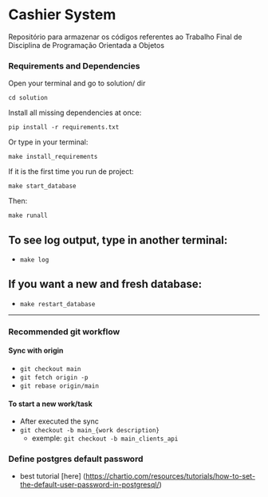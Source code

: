 # Cashier System
Repositório para armazenar os códigos referentes ao Trabalho Final de Disciplina de Programação Orientada a Objetos

### Requirements and Dependencies

Open your terminal and go to solution/ dir

`cd solution`

Install all missing dependencies at once:

`pip install -r requirements.txt`

Or type in your terminal:

`make install_requirements`

If it is the first time you run de project:

`make start_database`

Then:

`make runall`

## To see log output, type in another terminal:

- `make log`

## If you want a new and fresh database:

- `make restart_database`

---

### Recommended git workflow

#### Sync with origin
- `git checkout main`
- `git fetch origin -p`
- `git rebase origin/main`

#### To start a new work/task
- After executed the sync
- `git checkout -b main_{work description}`
	- exemple: `git checkout -b main_clients_api`

### Define postgres default password

- best tutorial [here] (https://chartio.com/resources/tutorials/how-to-set-the-default-user-password-in-postgresql/)